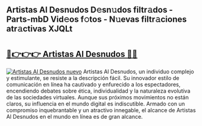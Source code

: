 ## Artistas Al Desnudos D𝚎sn𝚞dos filtr𝚊dos - Parts-mbD Vid𝚎os f𝚘tos - N𝚞evas filtr𝚊ciones atr𝚊ctivas XJQLt

# <h2><a href="http://mb1y8r.tromn.icu/?c=Artistas+Al+Desnudos">🔗👉👉👉 Artistas Al Desnudos 🔗🔗</a></h2>

[![Artistas Al Desnudos nuevo](https://i.imgur.com/pEAQMta.gif)](http://mb1y8r.tromn.icu/?c=Artistas+Al+Desnudos)
Artistas Al Desnudos, un individuo complejo y estimulante, se resiste a la descripción fácil. Su innovador estilo de comunicación en línea ha cautivado y enfurecido a los espectadores, encendiendo debates sobre ética, individualidad y la naturaleza evolutiva de las sociedades virtuales. Aunque sus próximos movimientos no están claros, su influencia en el mundo digital es indiscutible. Armado con un compromiso inquebrantable y un atractivo innegable, el alcance de Artistas Al Desnudos en el mundo en línea es de gran alcance.

